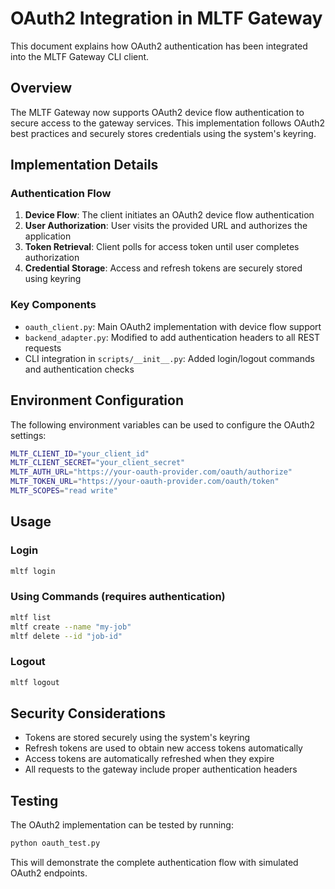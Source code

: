 # OAuth2 Integration in MLTF Gateway

This document explains how OAuth2 authentication has been integrated into the MLTF Gateway CLI client.

## Overview

The MLTF Gateway now supports OAuth2 device flow authentication to secure access to the gateway services. This implementation follows OAuth2 best practices and securely stores credentials using the system's keyring.

## Implementation Details

### Authentication Flow

1. **Device Flow**: The client initiates an OAuth2 device flow authentication
2. **User Authorization**: User visits the provided URL and authorizes the application
3. **Token Retrieval**: Client polls for access token until user completes authorization
4. **Credential Storage**: Access and refresh tokens are securely stored using keyring

### Key Components

- `oauth_client.py`: Main OAuth2 implementation with device flow support
- `backend_adapter.py`: Modified to add authentication headers to all REST requests
- CLI integration in `scripts/__init__.py`: Added login/logout commands and authentication checks

## Environment Configuration

The following environment variables can be used to configure the OAuth2 settings:

```bash
MLTF_CLIENT_ID="your_client_id"
MLTF_CLIENT_SECRET="your_client_secret" 
MLTF_AUTH_URL="https://your-oauth-provider.com/oauth/authorize"
MLTF_TOKEN_URL="https://your-oauth-provider.com/oauth/token"
MLTF_SCOPES="read write"
```

## Usage

### Login
```bash
mltf login
```

### Using Commands (requires authentication)
```bash
mltf list
mltf create --name "my-job"
mltf delete --id "job-id"
```

### Logout
```bash
mltf logout
```

## Security Considerations

- Tokens are stored securely using the system's keyring
- Refresh tokens are used to obtain new access tokens automatically
- Access tokens are automatically refreshed when they expire
- All requests to the gateway include proper authentication headers

## Testing

The OAuth2 implementation can be tested by running:
```bash
python oauth_test.py
```

This will demonstrate the complete authentication flow with simulated OAuth2 endpoints.